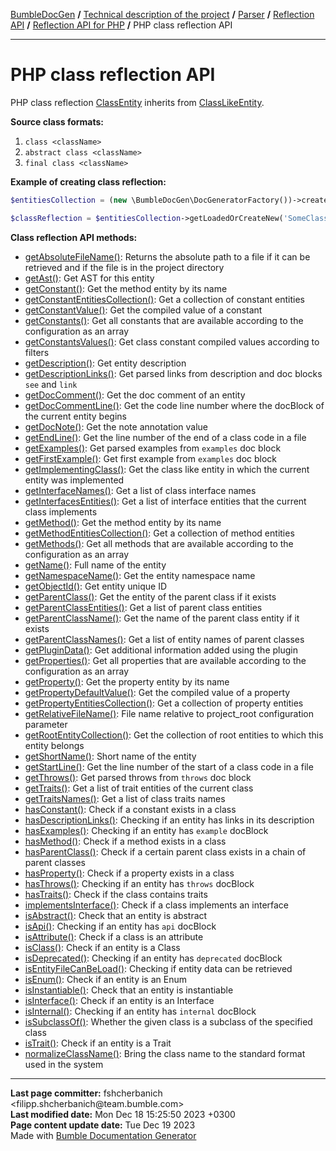 <embed> <a href="/docs/README.md">BumbleDocGen</a> <b>/</b> <a href="/docs/tech/readme.md">Technical description of the project</a> <b>/</b> <a href="/docs/tech/2.parser/readme.md">Parser</a> <b>/</b> <a href="/docs/tech/2.parser/reflectionApi/readme.md">Reflection API</a> <b>/</b> <a href="/docs/tech/2.parser/reflectionApi/php/readme.md">Reflection API for PHP</a> <b>/</b> PHP class reflection API<hr> </embed>

<embed> <h1>PHP class reflection API</h1> </embed>

PHP class reflection <a href="/docs/tech/2.parser/reflectionApi/php/classes/ClassEntity.md">ClassEntity</a> inherits from <a href="/docs/tech/2.parser/reflectionApi/php/classes/ClassLikeEntity_4.md">ClassLikeEntity</a>.

**Source class formats:**

1) `class <className>`
2) `abstract class <className>`
3) `final class <className>`

**Example of creating class reflection:**

```php
$entitiesCollection = (new \BumbleDocGen\DocGeneratorFactory())->createRootEntitiesCollection($reflectionApiConfig);

$classReflection = $entitiesCollection->getLoadedOrCreateNew('SomeClassName'); // or get()
```

**Class reflection API methods:**

- [getAbsoluteFileName()](/docs/tech/2.parser/reflectionApi/php/classes/ClassEntity.md#mgetabsolutefilename): Returns the absolute path to a file if it can be retrieved and if the file is in the project directory
- [getAst()](/docs/tech/2.parser/reflectionApi/php/classes/ClassEntity.md#mgetast): Get AST for this entity
- [getConstant()](/docs/tech/2.parser/reflectionApi/php/classes/ClassEntity.md#mgetconstant): Get the method entity by its name
- [getConstantEntitiesCollection()](/docs/tech/2.parser/reflectionApi/php/classes/ClassEntity.md#mgetconstantentitiescollection): Get a collection of constant entities
- [getConstantValue()](/docs/tech/2.parser/reflectionApi/php/classes/ClassEntity.md#mgetconstantvalue): Get the compiled value of a constant
- [getConstants()](/docs/tech/2.parser/reflectionApi/php/classes/ClassEntity.md#mgetconstants): Get all constants that are available according to the configuration as an array
- [getConstantsValues()](/docs/tech/2.parser/reflectionApi/php/classes/ClassEntity.md#mgetconstantsvalues): Get class constant compiled values according to filters
- [getDescription()](/docs/tech/2.parser/reflectionApi/php/classes/ClassEntity.md#mgetdescription): Get entity description
- [getDescriptionLinks()](/docs/tech/2.parser/reflectionApi/php/classes/ClassEntity.md#mgetdescriptionlinks): Get parsed links from description and doc blocks `see` and `link`
- [getDocComment()](/docs/tech/2.parser/reflectionApi/php/classes/ClassEntity.md#mgetdoccomment): Get the doc comment of an entity
- [getDocCommentLine()](/docs/tech/2.parser/reflectionApi/php/classes/ClassEntity.md#mgetdoccommentline): Get the code line number where the docBlock of the current entity begins
- [getDocNote()](/docs/tech/2.parser/reflectionApi/php/classes/ClassEntity.md#mgetdocnote): Get the note annotation value
- [getEndLine()](/docs/tech/2.parser/reflectionApi/php/classes/ClassEntity.md#mgetendline): Get the line number of the end of a class code in a file
- [getExamples()](/docs/tech/2.parser/reflectionApi/php/classes/ClassEntity.md#mgetexamples): Get parsed examples from `examples` doc block
- [getFirstExample()](/docs/tech/2.parser/reflectionApi/php/classes/ClassEntity.md#mgetfirstexample): Get first example from `examples` doc block
- [getImplementingClass()](/docs/tech/2.parser/reflectionApi/php/classes/ClassEntity.md#mgetimplementingclass): Get the class like entity in which the current entity was implemented
- [getInterfaceNames()](/docs/tech/2.parser/reflectionApi/php/classes/ClassEntity.md#mgetinterfacenames): Get a list of class interface names
- [getInterfacesEntities()](/docs/tech/2.parser/reflectionApi/php/classes/ClassEntity.md#mgetinterfacesentities): Get a list of interface entities that the current class implements
- [getMethod()](/docs/tech/2.parser/reflectionApi/php/classes/ClassEntity.md#mgetmethod): Get the method entity by its name
- [getMethodEntitiesCollection()](/docs/tech/2.parser/reflectionApi/php/classes/ClassEntity.md#mgetmethodentitiescollection): Get a collection of method entities
- [getMethods()](/docs/tech/2.parser/reflectionApi/php/classes/ClassEntity.md#mgetmethods): Get all methods that are available according to the configuration as an array
- [getName()](/docs/tech/2.parser/reflectionApi/php/classes/ClassEntity.md#mgetname): Full name of the entity
- [getNamespaceName()](/docs/tech/2.parser/reflectionApi/php/classes/ClassEntity.md#mgetnamespacename): Get the entity namespace name
- [getObjectId()](/docs/tech/2.parser/reflectionApi/php/classes/ClassEntity.md#mgetobjectid): Get entity unique ID
- [getParentClass()](/docs/tech/2.parser/reflectionApi/php/classes/ClassEntity.md#mgetparentclass): Get the entity of the parent class if it exists
- [getParentClassEntities()](/docs/tech/2.parser/reflectionApi/php/classes/ClassEntity.md#mgetparentclassentities): Get a list of parent class entities
- [getParentClassName()](/docs/tech/2.parser/reflectionApi/php/classes/ClassEntity.md#mgetparentclassname): Get the name of the parent class entity if it exists
- [getParentClassNames()](/docs/tech/2.parser/reflectionApi/php/classes/ClassEntity.md#mgetparentclassnames): Get a list of entity names of parent classes
- [getPluginData()](/docs/tech/2.parser/reflectionApi/php/classes/ClassEntity.md#mgetplugindata): Get additional information added using the plugin
- [getProperties()](/docs/tech/2.parser/reflectionApi/php/classes/ClassEntity.md#mgetproperties): Get all properties that are available according to the configuration as an array
- [getProperty()](/docs/tech/2.parser/reflectionApi/php/classes/ClassEntity.md#mgetproperty): Get the property entity by its name
- [getPropertyDefaultValue()](/docs/tech/2.parser/reflectionApi/php/classes/ClassEntity.md#mgetpropertydefaultvalue): Get the compiled value of a property
- [getPropertyEntitiesCollection()](/docs/tech/2.parser/reflectionApi/php/classes/ClassEntity.md#mgetpropertyentitiescollection): Get a collection of property entities
- [getRelativeFileName()](/docs/tech/2.parser/reflectionApi/php/classes/ClassEntity.md#mgetrelativefilename): File name relative to project_root configuration parameter
- [getRootEntityCollection()](/docs/tech/2.parser/reflectionApi/php/classes/ClassEntity.md#mgetrootentitycollection): Get the collection of root entities to which this entity belongs
- [getShortName()](/docs/tech/2.parser/reflectionApi/php/classes/ClassEntity.md#mgetshortname): Short name of the entity
- [getStartLine()](/docs/tech/2.parser/reflectionApi/php/classes/ClassEntity.md#mgetstartline): Get the line number of the start of a class code in a file
- [getThrows()](/docs/tech/2.parser/reflectionApi/php/classes/ClassEntity.md#mgetthrows): Get parsed throws from `throws` doc block
- [getTraits()](/docs/tech/2.parser/reflectionApi/php/classes/ClassEntity.md#mgettraits): Get a list of trait entities of the current class
- [getTraitsNames()](/docs/tech/2.parser/reflectionApi/php/classes/ClassEntity.md#mgettraitsnames): Get a list of class traits names
- [hasConstant()](/docs/tech/2.parser/reflectionApi/php/classes/ClassEntity.md#mhasconstant): Check if a constant exists in a class
- [hasDescriptionLinks()](/docs/tech/2.parser/reflectionApi/php/classes/ClassEntity.md#mhasdescriptionlinks): Checking if an entity has links in its description
- [hasExamples()](/docs/tech/2.parser/reflectionApi/php/classes/ClassEntity.md#mhasexamples): Checking if an entity has `example` docBlock
- [hasMethod()](/docs/tech/2.parser/reflectionApi/php/classes/ClassEntity.md#mhasmethod): Check if a method exists in a class
- [hasParentClass()](/docs/tech/2.parser/reflectionApi/php/classes/ClassEntity.md#mhasparentclass): Check if a certain parent class exists in a chain of parent classes
- [hasProperty()](/docs/tech/2.parser/reflectionApi/php/classes/ClassEntity.md#mhasproperty): Check if a property exists in a class
- [hasThrows()](/docs/tech/2.parser/reflectionApi/php/classes/ClassEntity.md#mhasthrows): Checking if an entity has `throws` docBlock
- [hasTraits()](/docs/tech/2.parser/reflectionApi/php/classes/ClassEntity.md#mhastraits): Check if the class contains traits
- [implementsInterface()](/docs/tech/2.parser/reflectionApi/php/classes/ClassEntity.md#mimplementsinterface): Check if a class implements an interface
- [isAbstract()](/docs/tech/2.parser/reflectionApi/php/classes/ClassEntity.md#misabstract): Check that an entity is abstract
- [isApi()](/docs/tech/2.parser/reflectionApi/php/classes/ClassEntity.md#misapi): Checking if an entity has `api` docBlock
- [isAttribute()](/docs/tech/2.parser/reflectionApi/php/classes/ClassEntity.md#misattribute): Check if a class is an attribute
- [isClass()](/docs/tech/2.parser/reflectionApi/php/classes/ClassEntity.md#misclass): Check if an entity is a Class
- [isDeprecated()](/docs/tech/2.parser/reflectionApi/php/classes/ClassEntity.md#misdeprecated): Checking if an entity has `deprecated` docBlock
- [isEntityFileCanBeLoad()](/docs/tech/2.parser/reflectionApi/php/classes/ClassEntity.md#misentityfilecanbeload): Checking if entity data can be retrieved
- [isEnum()](/docs/tech/2.parser/reflectionApi/php/classes/ClassEntity.md#misenum): Check if an entity is an Enum
- [isInstantiable()](/docs/tech/2.parser/reflectionApi/php/classes/ClassEntity.md#misinstantiable): Check that an entity is instantiable
- [isInterface()](/docs/tech/2.parser/reflectionApi/php/classes/ClassEntity.md#misinterface): Check if an entity is an Interface
- [isInternal()](/docs/tech/2.parser/reflectionApi/php/classes/ClassEntity.md#misinternal): Checking if an entity has `internal` docBlock
- [isSubclassOf()](/docs/tech/2.parser/reflectionApi/php/classes/ClassEntity.md#missubclassof): Whether the given class is a subclass of the specified class
- [isTrait()](/docs/tech/2.parser/reflectionApi/php/classes/ClassEntity.md#mistrait): Check if an entity is a Trait
- [normalizeClassName()](/docs/tech/2.parser/reflectionApi/php/classes/ClassEntity.md#mnormalizeclassname): Bring the class name to the standard format used in the system


<div id='page_committer_info'>
<hr>
<b>Last page committer:</b> fshcherbanich &lt;filipp.shcherbanich@team.bumble.com&gt;<br><b>Last modified date:</b>   Mon Dec 18 15:25:50 2023 +0300<br><b>Page content update date:</b> Tue Dec 19 2023<br>Made with <a href='https://github.com/bumble-tech/bumble-doc-gen/blob/master/docs/README.md'>Bumble Documentation Generator</a></div>